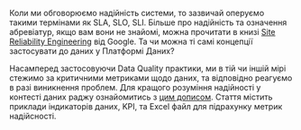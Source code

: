 Коли ми обговорюємо надійність системи, то зазвичай оперуємо такими термінами як SLA, SLO, SLI. Більше про надійність та означення абревіатур, якщо вам вони не знайомі, можна прочитати в книзі [Site Reliability Engineering](https://sre.google/sre-book/table-of-contents/) від Google. Та чи можна ті самі концепції застосувати до даних у Платформі Даних? 

Насамперед застосовуючи Data Quality практики, ми в тій чи іншій мірі стежимо за критичними метриками щодо даних, та відповідно реагуємо в разі виникнення проблем. Для кращого розуміння надійності у контесті даних раджу ознайомитись з [цим дописом](https://towardsdatascience.com/its-time-to-set-sla-slo-sli-for-your-data-team-only-3-steps-ed3c93009aa5). Стаття містить приклади індикаторів даних, KPI, та Excel файл для підрахунку метрик надійсності.